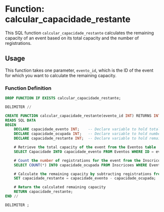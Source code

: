 # Function: calcular_capacidade_restante

This SQL function `calcular_capacidade_restante` calculates the remaining capacity of an event based on its total capacity and the number of registrations.

## Usage

This function takes one parameter, `evento_id`, which is the ID of the event for which you want to calculate the remaining capacity.

### Function Definition

```sql
DROP FUNCTION IF EXISTS calcular_capacidade_restante;

DELIMITER //

CREATE FUNCTION calcular_capacidade_restante(evento_id INT) RETURNS INT
READS SQL DATA
BEGIN
    DECLARE capacidade_evento INT;    -- Declare variable to hold total capacity of the event
    DECLARE capacidade_ocupada INT;   -- Declare variable to hold number of registrations for the event
    DECLARE capacidade_restante INT;  -- Declare variable to hold remaining capacity

    # Retrieve the total capacity of the event from the Eventos table
    SELECT Capacidade INTO capacidade_evento FROM Eventos WHERE ID = evento_id;

    # Count the number of registrations for the event from the Inscricoes table
    SELECT COUNT(*) INTO capacidade_ocupada FROM Inscricoes WHERE EventoID = evento_id;

    # Calculate the remaining capacity by subtracting registrations from total capacity
    SET capacidade_restante = capacidade_evento - capacidade_ocupada;

    # Return the calculated remaining capacity
    RETURN capacidade_restante;
END //

DELIMITER ;
```
